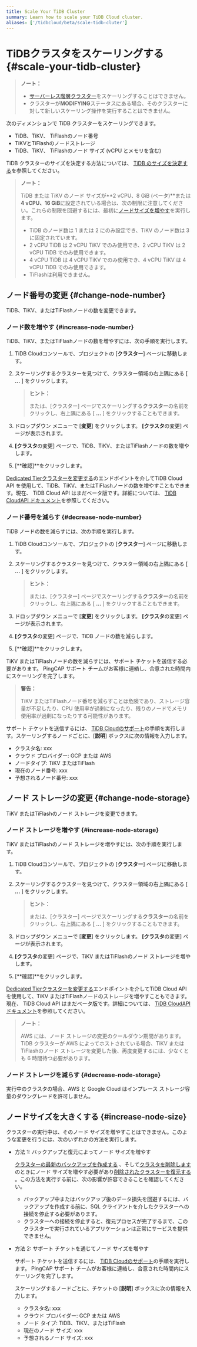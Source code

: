 ```yaml
---
title: Scale Your TiDB Cluster
summary: Learn how to scale your TiDB Cloud cluster.
aliases: ['/tidbcloud/beta/scale-tidb-cluter']
---
```


# TiDBクラスタをスケーリングする {#scale-your-tidb-cluster}

> **ノート：**
>
> -   [サーバーレス階層クラスター](/tidb-cloud/select-cluster-tier.md#serverless-tier)をスケーリングすることはできません。
> -   クラスターが**MODIFYING**ステータスにある場合、そのクラスターに対して新しいスケーリング操作を実行することはできません。

次のディメンションで TiDB クラスターをスケーリングできます。

-   TiDB、TiKV、 TiFlashのノード番号
-   TiKVとTiFlashのノードストレージ
-   TiDB、TiKV、 TiFlashのノード サイズ (vCPU とメモリを含む)

TiDB クラスターのサイズを決定する方法については、 [TiDB のサイズを決定する](/tidb-cloud/size-your-cluster.md)を参照してください。

> **ノート：**
>
> TiDB または TiKV のノード サイズが**2 vCPU、8 GiB (ベータ)**または<strong>4 vCPU、16 GiB</strong>に設定されている場合は、次の制限に注意してください。これらの制限を回避するには、最初に[ノードサイズを増やす](#increase-node-size)を実行します。
>
> -   TiDB のノード数は 1 または 2 にのみ設定でき、TiKV のノード数は 3 に固定されています。
> -   2 vCPU TiDB は 2 vCPU TiKV でのみ使用でき、2 vCPU TiKV は 2 vCPU TiDB でのみ使用できます。
> -   4 vCPU TiDB は 4 vCPU TiKV でのみ使用でき、4 vCPU TiKV は 4 vCPU TiDB でのみ使用できます。
> -   TiFlashは利用できません。

## ノード番号の変更 {#change-node-number}

TiDB、TiKV、またはTiFlashノードの数を変更できます。

### ノード数を増やす {#increase-node-number}

TiDB、TiKV、またはTiFlashノードの数を増やすには、次の手順を実行します。

1.  TiDB Cloudコンソールで、プロジェクトの [**クラスター**] ページに移動します。

2.  スケーリングするクラスターを見つけて、クラスター領域の右上隅にある [ **...** ] をクリックします。

    > **ヒント：**
    >
    > または、[クラスター] ページでスケーリングする**クラスター**の名前をクリックし、右上隅にある [ <strong>...</strong> ] をクリックすることもできます。

3.  ドロップダウン メニューで [**変更**] をクリックします。 <strong>[クラスタ</strong>の変更] ページが表示されます。

4.  **[クラスタ**の変更] ページで、TiDB、TiKV、またはTiFlashノードの数を増やします。

5.  [**確認]**をクリックします。

[Dedicated Tierクラスターを変更する](https://docs.pingcap.com/tidbcloud/api/v1beta#tag/Cluster/operation/UpdateCluster)のエンドポイントを介してTiDB Cloud API を使用して、TiDB、TiKV、またはTiFlashノードの数を増やすこともできます。現在、 TiDB Cloud API はまだベータ版です。詳細については、 [TiDB CloudAPI ドキュメント](https://docs.pingcap.com/tidbcloud/api/v1beta)を参照してください。

### ノード番号を減らす {#decrease-node-number}

TiDB ノードの数を減らすには、次の手順を実行します。

1.  TiDB Cloudコンソールで、プロジェクトの [**クラスター**] ページに移動します。

2.  スケーリングするクラスターを見つけて、クラスター領域の右上隅にある [ **...** ] をクリックします。

    > **ヒント：**
    >
    > または、[クラスター] ページでスケーリングする**クラスター**の名前をクリックし、右上隅にある [ <strong>...</strong> ] をクリックすることもできます。

3.  ドロップダウン メニューで [**変更**] をクリックします。 <strong>[クラスタ</strong>の変更] ページが表示されます。

4.  **[クラスタ**の変更] ページで、TiDB ノードの数を減らします。

5.  [**確認]**をクリックします。

TiKV またはTiFlashノードの数を減らすには、サポート チケットを送信する必要があります。 PingCAP サポート チームがお客様に連絡し、合意された時間内にスケーリングを完了します。

> **警告：**
>
> TiKV またはTiFlashノード番号を減らすことは危険であり、ストレージ容量が不足したり、CPU 使用率が過剰になったり、残りのノードでメモリ使用率が過剰になったりする可能性があります。

サポート チケットを送信するには、 [TiDB Cloudのサポート](/tidb-cloud/tidb-cloud-support.md)の手順を実行します。スケーリングするノードごとに、[**説明**] ボックスに次の情報を入力します。

-   クラスタ名: xxx
-   クラウド プロバイダー: GCP または AWS
-   ノードタイプ: TiKV またはTiFlash
-   現在のノード番号: xxx
-   予想されるノード番号: xxx

## ノード ストレージの変更 {#change-node-storage}

TiKV またはTiFlashのノード ストレージを変更できます。

### ノード ストレージを増やす {#increase-node-storage}

TiKV またはTiFlashのノード ストレージを増やすには、次の手順を実行します。

1.  TiDB Cloudコンソールで、プロジェクトの [**クラスター**] ページに移動します。

2.  スケーリングするクラスターを見つけて、クラスター領域の右上隅にある [ **...** ] をクリックします。

    > **ヒント：**
    >
    > または、[クラスター] ページでスケーリングする**クラスター**の名前をクリックし、右上隅にある [ <strong>...</strong> ] をクリックすることもできます。

3.  ドロップダウン メニューで [**変更**] をクリックします。 <strong>[クラスタ</strong>の変更] ページが表示されます。

4.  **[クラスタ**の変更] ページで、TiKV またはTiFlashのノード ストレージを増やします。

5.  [**確認]**をクリックします。

[Dedicated Tierクラスターを変更する](https://docs.pingcap.com/tidbcloud/api/v1beta#tag/Cluster/operation/UpdateCluster)エンドポイントを介してTiDB Cloud API を使用して、TiKV またはTiFlashノードのストレージを増やすこともできます。現在、 TiDB Cloud API はまだベータ版です。詳細については、 [TiDB CloudAPI ドキュメント](https://docs.pingcap.com/tidbcloud/api/v1beta)を参照してください。

> **ノート：**
>
> AWS には、ノード ストレージの変更のクールダウン期間があります。 TiDB クラスターが AWS によってホストされている場合、TiKV またはTiFlashのノード ストレージを変更した後、再度変更するには、少なくとも 6 時間待つ必要があります。

### ノード ストレージを減らす {#decrease-node-storage}

実行中のクラスタの場合、AWS と Google Cloud はインプレース ストレージ容量のダウングレードを許可しません。

## ノードサイズを大きくする {#increase-node-size}

クラスターの実行中は、そのノード サイズを増やすことはできません。このような変更を行うには、次のいずれかの方法を実行します。

-   方法 1: バックアップと復元によってノード サイズを増やす

    [クラスターの最新のバックアップを作成する](/tidb-cloud/backup-and-restore.md#manual-backup) 、そして[クラスタを削除します](/tidb-cloud/delete-tidb-cluster.md)のときにノード サイズを増やす必要があり[削除されたクラスターを復元する](/tidb-cloud/backup-and-restore.md#restore-a-deleted-cluster) 。この方法を実行する前に、次の影響が許容できることを確認してください。

    -   バックアップ中またはバックアップ後のデータ損失を回避するには、バックアップを作成する前に、SQL クライアントを介したクラスターへの接続を停止する必要があります。
    -   クラスターへの接続を停止すると、復元プロセスが完了するまで、このクラスターで実行されているアプリケーションは正常にサービスを提供できません。

-   方法 2: サポート チケットを通じてノード サイズを増やす

    サポート チケットを送信するには、 [TiDB Cloudのサポート](/tidb-cloud/tidb-cloud-support.md)の手順を実行します。 PingCAP サポート チームがお客様に連絡し、合意された時間内にスケーリングを完了します。

    スケーリングするノードごとに、チケットの [**説明**] ボックスに次の情報を入力します。

    -   クラスタ名: xxx
    -   クラウド プロバイダー: GCP または AWS
    -   ノード タイプ: TiDB、TiKV、またはTiFlash
    -   現在のノード サイズ: xxx
    -   予想されるノード サイズ: xxx
